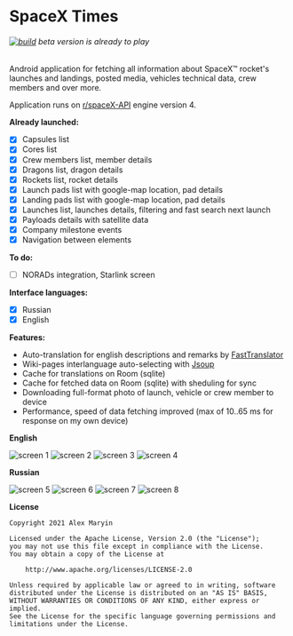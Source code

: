 # SpaceX Times
###### [![build](https://github.com/alexmaryin/spacextimes/actions/workflows/build.yml/badge.svg)](https://github.com/alexmaryin/spacextimes/actions/workflows/build.yml)  *beta version is already to play*

Android application for fetching all information about SpaceX&trade; rocket's launches and landings, posted media, vehicles technical data, crew members and over more. 

Application runs on [r/spaceX-API](https://github.com/r-spacex/SpaceX-API) engine version 4.

**Already launched:**

- [x] Capsules list
- [x] Cores list
- [x] Crew members list, member details
- [x] Dragons list, dragon details
- [x] Rockets list, rocket details
- [x] Launch pads list with google-map location, pad details
- [x] Landing pads list with google-map location, pad details
- [x] Launches list, launches details, filtering and fast search next launch
- [x] Payloads details with satellite data
- [x] Company milestone events 
- [x] Navigation between elements

**To do:**
- [ ] NORADs integration, Starlink screen

**Interface languages:**
- [x] Russian
- [x] English

**Features:**
* Auto-translation for english descriptions and remarks by [FastTranslator](https://fasttranslator.herokuapp.com/)
* Wiki-pages interlanguage auto-selecting with [Jsoup](https://jsoup.org/)
* Cache for translations on Room (sqlite)
* Cache for fetched data on Room (sqlite) with sheduling for sync
* Downloading full-format photo of launch, vehicle or crew member to device
* Performance, speed of data fetching improved (max of 10..65 ms for response on my own device)

**English**

![screen 1](/readme_images/screenshot_1.png)
![screen 2](/readme_images/screenshot_2.png)
![screen 3](/readme_images/screenshot_3.png)
![screen 4](/readme_images/screenshot_4.png)


**Russian**

![screen 5](/readme_images/screenshot_5.png)
![screen 6](/readme_images/screenshot_6.png)
![screen 7](/readme_images/screenshot_7.png)
![screen 8](/readme_images/screenshot_8.png)

**License**
```
Copyright 2021 Alex Maryin

Licensed under the Apache License, Version 2.0 (the "License");
you may not use this file except in compliance with the License.
You may obtain a copy of the License at

    http://www.apache.org/licenses/LICENSE-2.0

Unless required by applicable law or agreed to in writing, software
distributed under the License is distributed on an "AS IS" BASIS,
WITHOUT WARRANTIES OR CONDITIONS OF ANY KIND, either express or implied.
See the License for the specific language governing permissions and
limitations under the License.
```
